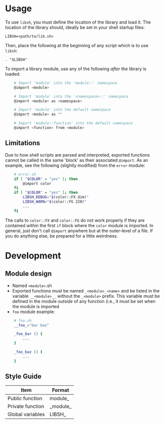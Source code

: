 # Usage

To use `libsh`, you must define the location of the library and load it.  The
location of the library should, ideally be set in your shell startup files:

    LIBSH=<path/to/lib.sh>

Then, place the following at the beginning of any script which is to use
`libsh`:

    . "$LIBSH"

To import a library module, use any of the following *after* the library is
loaded:

```sh
    # Import 'module' into the 'module::' namespace
    @import <module>

    # Import 'module' into the '<namespace>::' namespace
    @import <module> as <namespace>

    # Import 'module' into the default namespace
    @import <module> as ""

    # Import 'module::function' into the default namespace
    @import <function> from <module>
```

## Limitations

Due to how shell scripts are parsed and interpreted, exported functions cannot
be called in the same 'block' as their associated `@import`. As an example, see
the following (slightly modified) from the `error` module:

```sh
    # error.sh
    if [ "$COLOR" = "yes" ]; then
        @import color
    fi
    if [ "$COLOR" = "yes" ]; then
        LIBSH_DEBUG="$(color::FX dim)"
        LIBSH_WARN="$(color::FG 220)"
        ...
    fi
```

The calls to `color::FX` and `color::FG` do not work properly if they are
contained within the first `if` block where the `color` module is imported. In
general, just don't call `@import` anywhere but at the outer-level of a file. If
you do anything else, be prepared for a little weirdness.

# Development

## Module design

- Named `<module>`.sh
- Exported functions must be named `_<module>_<name>` and be listed in
    the variable `__<module>__` without the `_<module>` prefix. This variable
    must be defined in the module *outside* of any function (i.e., it must be
    set when the module is imported
- `foo` module example:

```sh
    # foo.sh
    __foo_="bar baz"

    _foo_bar () {
        ...
    }

    _foo_baz () {
        ...
    }
```

## Style Guide

Item             | Format
----             | ------
Public function  | module_<funcname>
Private function | \_module_<funcname>
Global variables | LIBSH_<name>

